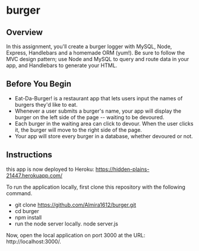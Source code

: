 # burger
## Overview
In this assignment, you'll create a burger logger with MySQL, Node, Express, Handlebars and a homemade ORM (yum!). Be sure to follow the MVC design pattern; use Node and MySQL to query and route data in your app, and Handlebars to generate your HTML.

## Before You Begin
- Eat-Da-Burger! is a restaurant app that lets users input the names of burgers they'd like to eat.
- Whenever a user submits a burger's name, your app will display the burger on the left side of the page -- waiting to be devoured.
- Each burger in the waiting area can click to devour. When the user clicks it, the burger will move to the right side of the page.
- Your app will store every burger in a database, whether devoured or not.

## Instructions

this app is now deployed to Heroku: https://hidden-plains-21447.herokuapp.com/

To run the application locally, first clone this repository with the following command.

- git clone https://github.com/Almira1612/burger.git
- cd burger
- npm install
- run the node server locally.
node server.js

Now, open the local application on port 3000 at the URL: http://localhost:3000/.

